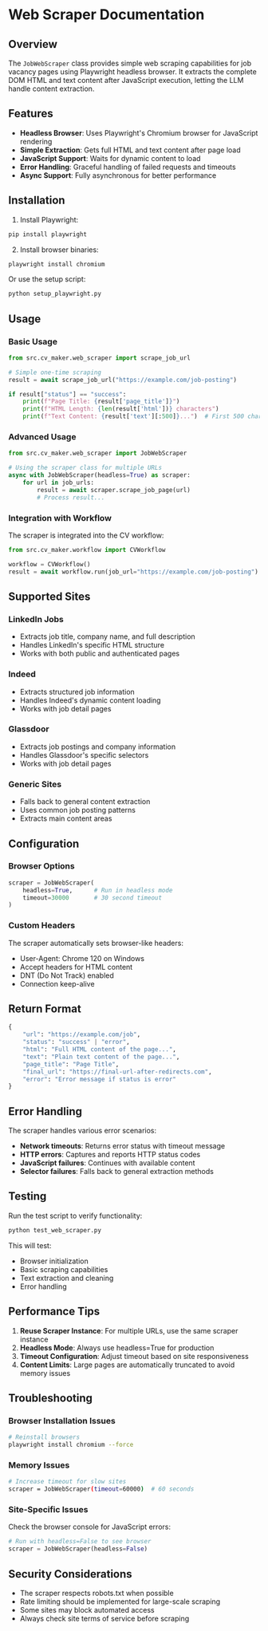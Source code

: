 # Web Scraper Documentation

## Overview

The `JobWebScraper` class provides simple web scraping capabilities for job vacancy pages using Playwright headless browser. It extracts the complete DOM HTML and text content after JavaScript execution, letting the LLM handle content extraction.

## Features

- **Headless Browser**: Uses Playwright's Chromium browser for JavaScript rendering
- **Simple Extraction**: Gets full HTML and text content after page load
- **JavaScript Support**: Waits for dynamic content to load
- **Error Handling**: Graceful handling of failed requests and timeouts
- **Async Support**: Fully asynchronous for better performance

## Installation

1. Install Playwright:
```bash
pip install playwright
```

2. Install browser binaries:
```bash
playwright install chromium
```

Or use the setup script:
```bash
python setup_playwright.py
```

## Usage

### Basic Usage

```python
from src.cv_maker.web_scraper import scrape_job_url

# Simple one-time scraping
result = await scrape_job_url("https://example.com/job-posting")

if result["status"] == "success":
    print(f"Page Title: {result['page_title']}")
    print(f"HTML Length: {len(result['html'])} characters")
    print(f"Text Content: {result['text'][:500]}...")  # First 500 chars
```

### Advanced Usage

```python
from src.cv_maker.web_scraper import JobWebScraper

# Using the scraper class for multiple URLs
async with JobWebScraper(headless=True) as scraper:
    for url in job_urls:
        result = await scraper.scrape_job_page(url)
        # Process result...
```

### Integration with Workflow

The scraper is integrated into the CV workflow:

```python
from src.cv_maker.workflow import CVWorkflow

workflow = CVWorkflow()
result = await workflow.run(job_url="https://example.com/job-posting")
```

## Supported Sites

### LinkedIn Jobs
- Extracts job title, company name, and full description
- Handles LinkedIn's specific HTML structure
- Works with both public and authenticated pages

### Indeed
- Extracts structured job information
- Handles Indeed's dynamic content loading
- Works with job detail pages

### Glassdoor
- Extracts job postings and company information
- Handles Glassdoor's specific selectors
- Works with job detail pages

### Generic Sites
- Falls back to general content extraction
- Uses common job posting patterns
- Extracts main content areas

## Configuration

### Browser Options

```python
scraper = JobWebScraper(
    headless=True,      # Run in headless mode
    timeout=30000       # 30 second timeout
)
```

### Custom Headers

The scraper automatically sets browser-like headers:
- User-Agent: Chrome 120 on Windows
- Accept headers for HTML content
- DNT (Do Not Track) enabled
- Connection keep-alive

## Return Format

```python
{
    "url": "https://example.com/job",
    "status": "success" | "error",
    "html": "Full HTML content of the page...",
    "text": "Plain text content of the page...",
    "page_title": "Page Title",
    "final_url": "https://final-url-after-redirects.com",
    "error": "Error message if status is error"
}
```

## Error Handling

The scraper handles various error scenarios:

- **Network timeouts**: Returns error status with timeout message
- **HTTP errors**: Captures and reports HTTP status codes
- **JavaScript failures**: Continues with available content
- **Selector failures**: Falls back to general extraction methods

## Testing

Run the test script to verify functionality:

```bash
python test_web_scraper.py
```

This will test:
- Browser initialization
- Basic scraping capabilities  
- Text extraction and cleaning
- Error handling

## Performance Tips

1. **Reuse Scraper Instance**: For multiple URLs, use the same scraper instance
2. **Headless Mode**: Always use headless=True for production
3. **Timeout Configuration**: Adjust timeout based on site responsiveness
4. **Content Limits**: Large pages are automatically truncated to avoid memory issues

## Troubleshooting

### Browser Installation Issues
```bash
# Reinstall browsers
playwright install chromium --force
```

### Memory Issues
```bash
# Increase timeout for slow sites
scraper = JobWebScraper(timeout=60000)  # 60 seconds
```

### Site-Specific Issues
Check the browser console for JavaScript errors:
```python
# Run with headless=False to see browser
scraper = JobWebScraper(headless=False)
```

## Security Considerations

- The scraper respects robots.txt when possible
- Rate limiting should be implemented for large-scale scraping
- Some sites may block automated access
- Always check site terms of service before scraping